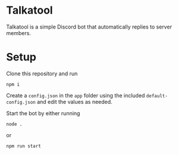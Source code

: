 # Talkatool

Talkatool is a simple Discord bot that automatically replies to server members.

# Setup

Clone this repository and run

```npm i```

Create a `config.json` in the `app` folder using the included `default-config.json` and edit the values as needed.

Start the bot by either running

```
node .
```

or 

```
npm run start
```
